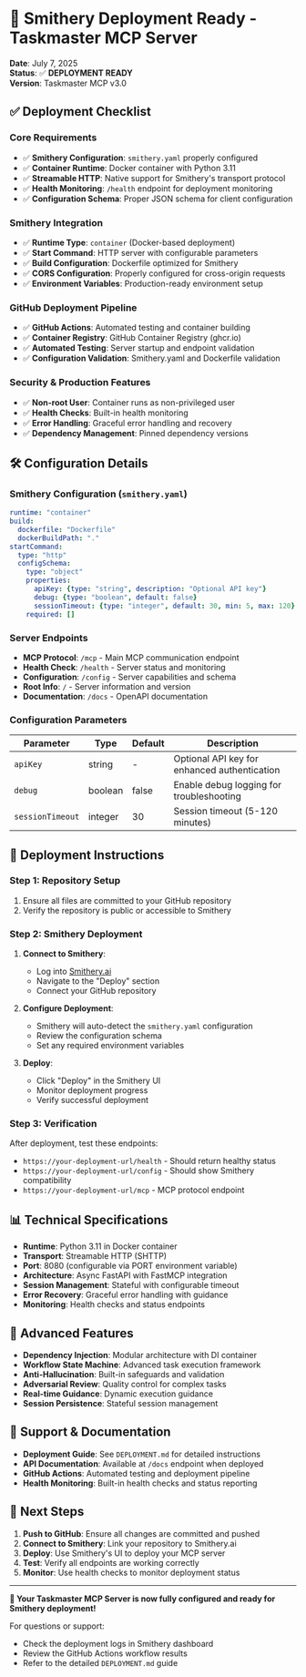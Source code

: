 # 🚀 Smithery Deployment Ready - Taskmaster MCP Server

**Date**: July 7, 2025  
**Status**: ✅ **DEPLOYMENT READY**  
**Version**: Taskmaster MCP v3.0  

## ✅ Deployment Checklist

### Core Requirements
- ✅ **Smithery Configuration**: `smithery.yaml` properly configured
- ✅ **Container Runtime**: Docker container with Python 3.11
- ✅ **Streamable HTTP**: Native support for Smithery's transport protocol
- ✅ **Health Monitoring**: `/health` endpoint for deployment monitoring
- ✅ **Configuration Schema**: Proper JSON schema for client configuration

### Smithery Integration
- ✅ **Runtime Type**: `container` (Docker-based deployment)
- ✅ **Start Command**: HTTP server with configurable parameters
- ✅ **Build Configuration**: Dockerfile optimized for Smithery
- ✅ **CORS Configuration**: Properly configured for cross-origin requests
- ✅ **Environment Variables**: Production-ready environment setup

### GitHub Deployment Pipeline
- ✅ **GitHub Actions**: Automated testing and container building
- ✅ **Container Registry**: GitHub Container Registry (ghcr.io)
- ✅ **Automated Testing**: Server startup and endpoint validation
- ✅ **Configuration Validation**: Smithery.yaml and Dockerfile validation

### Security & Production Features
- ✅ **Non-root User**: Container runs as non-privileged user
- ✅ **Health Checks**: Built-in health monitoring
- ✅ **Error Handling**: Graceful error handling and recovery
- ✅ **Dependency Management**: Pinned dependency versions

## 🛠️ Configuration Details

### Smithery Configuration (`smithery.yaml`)
```yaml
runtime: "container"
build:
  dockerfile: "Dockerfile"
  dockerBuildPath: "."
startCommand:
  type: "http"
  configSchema:
    type: "object"
    properties:
      apiKey: {type: "string", description: "Optional API key"}
      debug: {type: "boolean", default: false}
      sessionTimeout: {type: "integer", default: 30, min: 5, max: 120}
    required: []
```

### Server Endpoints
- **MCP Protocol**: `/mcp` - Main MCP communication endpoint
- **Health Check**: `/health` - Server status and monitoring
- **Configuration**: `/config` - Server capabilities and schema
- **Root Info**: `/` - Server information and version
- **Documentation**: `/docs` - OpenAPI documentation

### Configuration Parameters
| Parameter | Type | Default | Description |
|-----------|------|---------|-------------|
| `apiKey` | string | - | Optional API key for enhanced authentication |
| `debug` | boolean | false | Enable debug logging for troubleshooting |
| `sessionTimeout` | integer | 30 | Session timeout (5-120 minutes) |

## 🚀 Deployment Instructions

### Step 1: Repository Setup
1. Ensure all files are committed to your GitHub repository
2. Verify the repository is public or accessible to Smithery

### Step 2: Smithery Deployment
1. **Connect to Smithery**:
   - Log into [Smithery.ai](https://smithery.ai)
   - Navigate to the "Deploy" section
   - Connect your GitHub repository

2. **Configure Deployment**:
   - Smithery will auto-detect the `smithery.yaml` configuration
   - Review the configuration schema
   - Set any required environment variables

3. **Deploy**:
   - Click "Deploy" in the Smithery UI
   - Monitor deployment progress
   - Verify successful deployment

### Step 3: Verification
After deployment, test these endpoints:
- `https://your-deployment-url/health` - Should return healthy status
- `https://your-deployment-url/config` - Should show Smithery compatibility
- `https://your-deployment-url/mcp` - MCP protocol endpoint

## 📊 Technical Specifications

- **Runtime**: Python 3.11 in Docker container
- **Transport**: Streamable HTTP (SHTTP)
- **Port**: 8080 (configurable via PORT environment variable)
- **Architecture**: Async FastAPI with FastMCP integration
- **Session Management**: Stateful with configurable timeout
- **Error Recovery**: Graceful error handling with guidance
- **Monitoring**: Health checks and status endpoints

## 🔧 Advanced Features

- **Dependency Injection**: Modular architecture with DI container
- **Workflow State Machine**: Advanced task execution framework
- **Anti-Hallucination**: Built-in safeguards and validation
- **Adversarial Review**: Quality control for complex tasks
- **Real-time Guidance**: Dynamic execution guidance
- **Session Persistence**: Stateful session management

## 📝 Support & Documentation

- **Deployment Guide**: See `DEPLOYMENT.md` for detailed instructions
- **API Documentation**: Available at `/docs` endpoint when deployed
- **GitHub Actions**: Automated testing and deployment pipeline
- **Health Monitoring**: Built-in health checks and status reporting

## 🎯 Next Steps

1. **Push to GitHub**: Ensure all changes are committed and pushed
2. **Connect to Smithery**: Link your repository to Smithery.ai
3. **Deploy**: Use Smithery's UI to deploy your MCP server
4. **Test**: Verify all endpoints are working correctly
5. **Monitor**: Use health checks to monitor deployment status

---

**🌟 Your Taskmaster MCP Server is now fully configured and ready for Smithery deployment!**

For questions or support:
- Check the deployment logs in Smithery dashboard
- Review the GitHub Actions workflow results
- Refer to the detailed `DEPLOYMENT.md` guide 